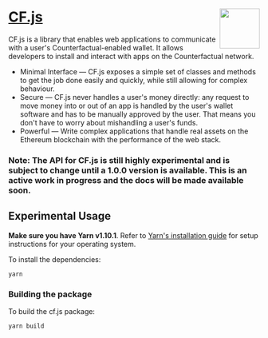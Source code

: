# [CF.js](https://counterfactual.com) <img align="right" src="https://static1.squarespace.com/static/59ee6243268b96cc1fb2b14a/t/5af73bca1ae6cf80fc1cc250/1529369816810/?format=1500w" height="80px" />

CF.js is a library that enables web applications to communicate with a user's Counterfactual-enabled wallet. It allows developers to install and interact with apps on the Counterfactual network.

- Minimal Interface — CF.js exposes a simple set of classes and methods to get the job done easily and quickly, while still allowing for complex behaviour.
- Secure — CF.js never handles a user's money directly: any request to move money into or out of an app is handled by the user's wallet software and has to be manually approved by the user. That means you don't have to worry about mishandling a user's funds.
- Powerful — Write complex applications that handle real assets on the Ethereum blockchain with the performance of the web stack.

### **Note: The API for CF.js is still highly experimental and is subject to change until a 1.0.0 version is available. This is an active work in progress and the docs will be made available soon.**

## Experimental Usage

**Make sure you have Yarn v1.10.1**. Refer to [Yarn's installation guide](https://yarnpkg.com/lang/en/docs/install/) for setup instructions for your operating system.

To install the dependencies:

```shell
yarn
```

### Building the package

To build the cf.js package:

```shell
yarn build
```
